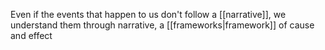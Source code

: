 Even if the events that happen to us don't follow a [[narrative]], we understand them through narrative, a [[frameworks|framework]] of cause and effect
